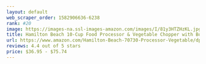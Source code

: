 ```yaml
---
layout: default 
﻿web_scraper_order: 1582906636-6238
rank: #20
image: https://images-na.ssl-images-amazon.com/images/I/81y3HTZHzKL.jpg
title: Hamilton Beach 10-Cup Food Processor & Vegetable Chopper with Bowl Scraper, Stainless…
url: https://www.amazon.com/Hamilton-Beach-70730-Processor-Vegetable/dp/B008J8MJIQ/ref=zg_mw_home-garden_20?_encoding=UTF8&psc=1&refRID=ST1XDMS4R2TXQERQ5ZH2
reviews: 4.4 out of 5 stars
price: $36.95 - $75.74
---
```

